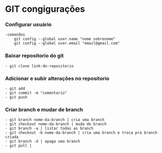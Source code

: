 # GIT congigurações

### Configurar usuário
    -comandos
        git config --global user.name "nome sobrenome"
        git config --global user.email "email@gmail.com"
### Baixar repositorio do git
    - git clone link-do-repositorio
### Adicionar e subir alterações no repositorio
    - git add
    - git commit -m "comentario"
    - git push
### Criar branch e mudar de branch
    - git branch nome-da-branch | cria uma branch
    - git checkout nome-da-branch | muda de branch
    - git branch -a | listar todas as branch
    - git checkout -b nome-da-branch | cria uma branch e troca pra branch criada
    - git branch -d | apaga uma branch
    - git pull | 